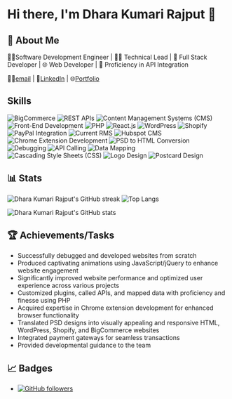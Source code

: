 # Hi there, I'm Dhara Kumari Rajput 👋

## 🚀 About Me

👩‍💻Software Development Engineer | 👩‍🏫 Technical Lead | 🚀 Full Stack Developer | 🌐 Web Developer | 🤝 Proficiency in API Integration 

👩‍💻[email](mailto:dkrmentor@gmail.com) | 🤝[LinkedIn](https://www.linkedin.com/in/dkr-dev/) | 🌐[Portfolio](https://tinyurl.com/dkr-portfolio) 

## Skills

![BigCommerce](https://img.shields.io/badge/BigCommerce-Expert-FF5733?logo=bigcommerce)
![REST APIs](https://img.shields.io/badge/REST%20APIs-Expert-FFC300?logo=rest)
![Content Management Systems (CMS)](https://img.shields.io/badge/CMS-Expert-5F9EA0?logo=cms)
![Front-End Development](https://img.shields.io/badge/Front--End%20Development-Expert-1380C3?logo=frontend)
![PHP](https://img.shields.io/badge/PHP-Expert-8993be?logo=php)
![React.js](https://img.shields.io/badge/React.js-Expert-61DAFB?logo=react)
![WordPress](https://img.shields.io/badge/WordPress-Expert-00749C?logo=wordpress)
![Shopify](https://img.shields.io/badge/Shopify-Expert-7AB55C?logo=shopify)
![PayPal Integration](https://img.shields.io/badge/PayPal%20Integration-Expert-003087?logo=paypal)
![Current RMS](https://img.shields.io/badge/Current%20RMS-Expert-222222?logo=current-rms)
![Hubspot CMS](https://img.shields.io/badge/Hubspot%20CMS-Expert-FF7F00?logo=hubspot)
![Chrome Extension Development](https://img.shields.io/badge/Chrome%20Extension%20Development-Expert-4285F4?logo=googlechrome)
![PSD to HTML Conversion](https://img.shields.io/badge/PSD%20to%20HTML%20Conversion-Expert-FFB6C1?logo=html5)
![Debugging](https://img.shields.io/badge/Debugging-Expert-9B111E?logo=debugging)
![API Calling](https://img.shields.io/badge/API%20Calling-Expert-2E8B57?logo=api)
![Data Mapping](https://img.shields.io/badge/Data%20Mapping-Expert-6A5ACD?logo=data)
![Cascading Style Sheets (CSS)](https://img.shields.io/badge/CSS-Expert-1572B6?logo=css3)
![Logo Design](https://img.shields.io/badge/Logo%20Design-Expert-FFC0CB?logo=logodesign)
![Postcard Design](https://img.shields.io/badge/Postcard%20Design-Expert-FFD700?logo=postcarddesign)


## 📊 Stats

![Dhara Kumari Rajput's GitHub streak](https://github-readme-streak-stats.herokuapp.com/?user=dkrmentor&theme=radical)
![Top Langs](https://github-readme-stats.vercel.app/api/top-langs/?username=dkrmentor&layout=compact&theme=radical)

![Dhara Kumari Rajput's GitHub stats](https://github-readme-stats.vercel.app/api?username=dkrmentor&show_icons=true&theme=radical)

<!-- ![Dhara Kumari Rajput's GitHub trophies](https://github-profile-trophy.vercel.app/?username=dkrmentor&theme=onedark)
 -->

## 🏆 Achievements/Tasks
- Successfully debugged and developed websites from scratch
- Produced captivating animations using JavaScript/jQuery to enhance website engagement
- Significantly improved website performance and optimized user experience across various projects
- Customized plugins, called APIs, and mapped data with proficiency and finesse using PHP
- Acquired expertise in Chrome extension development for enhanced browser functionality
- Translated PSD designs into visually appealing and responsive HTML, WordPress, Shopify, and BigCommerce websites
- Integrated payment gateways for seamless transactions
- Provided developmental guidance to the team

## 📈 Badges

- [![GitHub followers](https://img.shields.io/github/followers/dkrmentor?style=social)](https://github.com/dkrmentor)

